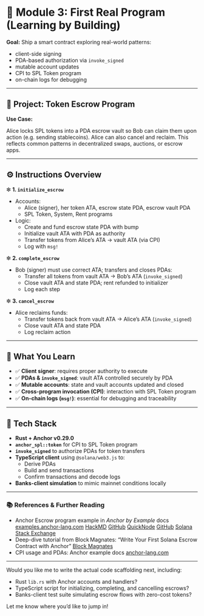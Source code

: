 # 🧪 Module 3: First Real Program (Learning by Building)

**Goal:** Ship a smart contract exploring real-world patterns:

- client-side signing
- PDA-based authorization via `invoke_signed`
- mutable account updates
- CPI to SPL Token program
- on-chain logs for debugging

---

## 🔧 Project: Token Escrow Program

**Use Case:**

Alice locks SPL tokens into a PDA escrow vault so Bob can claim them upon action (e.g. sending stablecoins). Alice can also cancel and reclaim. This reflects common patterns in decentralized swaps, auctions, or escrow apps.

---

## ⚙️ Instructions Overview

❇ **1. `initialize_escrow`**

- Accounts:
  - Alice (signer), her token ATA, escrow state PDA, escrow vault PDA
  - SPL Token, System, Rent programs
- Logic:
  - Create and fund escrow state PDA with bump
  - Initialize vault ATA with PDA as authority
  - Transfer tokens from Alice’s ATA → vault ATA (via CPI)
  - Log with `msg!`

❇ **2. `complete_escrow`**

- Bob (signer) must use correct ATA; transfers and closes PDAs:
  - Transfer all tokens from vault ATA → Bob’s ATA (`invoke_signed`)
  - Close vault ATA and state PDA; rent refunded to initializer
  - Log each step

❇ **3. `cancel_escrow`**

- Alice reclaims funds:
  - Transfer tokens back from vault ATA → Alice’s ATA (`invoke_signed`)
  - Close vault ATA and state PDA
  - Log reclaim action

---

## 🧠 What You Learn

- ✅ **Client signer**: requires proper authority to execute
- ✅ **PDAs & `invoke_signed`**: vault ATA controlled securely by PDA
- ✅ **Mutable accounts**: state and vault accounts updated and closed
- ✅ **Cross-program invocation (CPI)**: interaction with SPL Token program
- ✅ **On-chain logs (`msg!`)**: essential for debugging and traceability

---

## 🧰 Tech Stack

- **Rust + Anchor v0.29.0**
- **`anchor_spl::token`** for CPI to SPL Token program
- **`invoke_signed`** to authorize PDAs for token transfers
- **TypeScript client** using `@solana/web3.js` to:
  - Derive PDAs
  - Build and send transactions
  - Confirm transactions and decode logs
- **Banks-client simulation** to mimic mainnet conditions locally

---

### 📚 References & Further Reading

- Anchor Escrow program example in *Anchor by Example* docs  [examples.anchor-lang.com](https://examples.anchor-lang.com/docs/non-custodial-escrow?utm_source=chatgpt.com) [HackMD](https://hackmd.io/%40ironaddicteddog/solana-anchor-escrow?utm_source=chatgpt.com) [GitHub](https://github.com/deanmlittle/anchor-escrow-2024?utm_source=chatgpt.com) [QuickNode](https://www.quicknode.com/guides/solana-development/anchor/how-to-write-your-first-anchor-program-in-solana-part-1?utm_source=chatgpt.com) [GitHub](https://github.com/ironaddicteddog/anchor-escrow?utm_source=chatgpt.com) [Solana Stack Exchange](https://solana.stackexchange.com/questions/7604/i-want-to-create-an-escrow-program-in-rust-on-solana?utm_source=chatgpt.com)
- Deep-dive tutorial from Block Magnates: “Write Your First Solana Escrow Contract with Anchor”  [Block Magnates](https://blog.blockmagnates.com/the-ultimate-guide-to-building-an-escrow-contract-on-solana-with-anchor-ceca1811bfd2?utm_source=chatgpt.com)
- CPI usage and PDAs: Anchor example docs  [anchor-lang.com](https://www.anchor-lang.com/docs/references/examples?utm_source=chatgpt.com)

---

Would you like me to write the actual code scaffolding next, including:

- Rust `lib.rs` with Anchor accounts and handlers?
- TypeScript script for initializing, completing, and cancelling escrows?
- Banks-client test suite simulating escrow flows with zero-cost tokens?

Let me know where you’d like to jump in!
